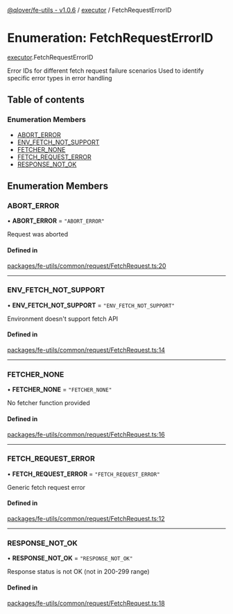 [@qlover/fe-utils - v1.0.6](../README.md) / [executor](../modules/executor.md) / FetchRequestErrorID

# Enumeration: FetchRequestErrorID

[executor](../modules/executor.md).FetchRequestErrorID

Error IDs for different fetch request failure scenarios
Used to identify specific error types in error handling

## Table of contents

### Enumeration Members

- [ABORT\_ERROR](executor.FetchRequestErrorID.md#abort_error)
- [ENV\_FETCH\_NOT\_SUPPORT](executor.FetchRequestErrorID.md#env_fetch_not_support)
- [FETCHER\_NONE](executor.FetchRequestErrorID.md#fetcher_none)
- [FETCH\_REQUEST\_ERROR](executor.FetchRequestErrorID.md#fetch_request_error)
- [RESPONSE\_NOT\_OK](executor.FetchRequestErrorID.md#response_not_ok)

## Enumeration Members

### ABORT\_ERROR

• **ABORT\_ERROR** = ``"ABORT_ERROR"``

Request was aborted

#### Defined in

[packages/fe-utils/common/request/FetchRequest.ts:20](https://github.com/qlover/fe-base/blob/9c83c9119a4a7dab713ef9563531279977b67683/packages/fe-utils/common/request/FetchRequest.ts#L20)

___

### ENV\_FETCH\_NOT\_SUPPORT

• **ENV\_FETCH\_NOT\_SUPPORT** = ``"ENV_FETCH_NOT_SUPPORT"``

Environment doesn't support fetch API

#### Defined in

[packages/fe-utils/common/request/FetchRequest.ts:14](https://github.com/qlover/fe-base/blob/9c83c9119a4a7dab713ef9563531279977b67683/packages/fe-utils/common/request/FetchRequest.ts#L14)

___

### FETCHER\_NONE

• **FETCHER\_NONE** = ``"FETCHER_NONE"``

No fetcher function provided

#### Defined in

[packages/fe-utils/common/request/FetchRequest.ts:16](https://github.com/qlover/fe-base/blob/9c83c9119a4a7dab713ef9563531279977b67683/packages/fe-utils/common/request/FetchRequest.ts#L16)

___

### FETCH\_REQUEST\_ERROR

• **FETCH\_REQUEST\_ERROR** = ``"FETCH_REQUEST_ERROR"``

Generic fetch request error

#### Defined in

[packages/fe-utils/common/request/FetchRequest.ts:12](https://github.com/qlover/fe-base/blob/9c83c9119a4a7dab713ef9563531279977b67683/packages/fe-utils/common/request/FetchRequest.ts#L12)

___

### RESPONSE\_NOT\_OK

• **RESPONSE\_NOT\_OK** = ``"RESPONSE_NOT_OK"``

Response status is not OK (not in 200-299 range)

#### Defined in

[packages/fe-utils/common/request/FetchRequest.ts:18](https://github.com/qlover/fe-base/blob/9c83c9119a4a7dab713ef9563531279977b67683/packages/fe-utils/common/request/FetchRequest.ts#L18)
